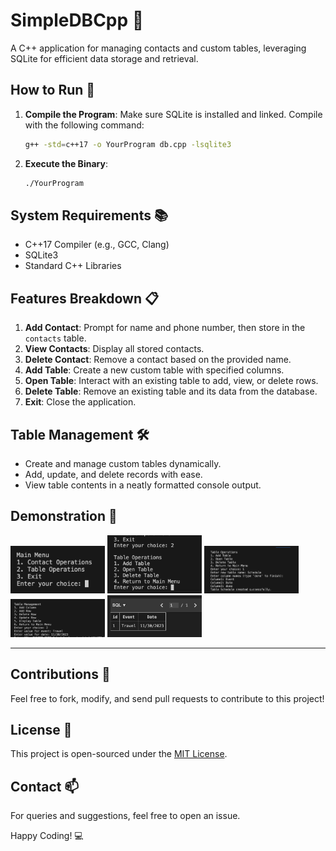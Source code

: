 # SimpleDBCpp 📖

A C++ application for managing contacts and custom tables, leveraging SQLite for efficient data storage and retrieval.

## How to Run 🚀

1. **Compile the Program**:
   Make sure SQLite is installed and linked. Compile with the following command:
   
   ```bash
   g++ -std=c++17 -o YourProgram db.cpp -lsqlite3
   ```
2. **Execute the Binary**:
   ```bash
   ./YourProgram
   ```

## System Requirements 📚
- C++17 Compiler (e.g., GCC, Clang)
- SQLite3
- Standard C++ Libraries

## Features Breakdown 📋
1. **Add Contact**: Prompt for name and phone number, then store in the `contacts` table.
2. **View Contacts**: Display all stored contacts.
3. **Delete Contact**: Remove a contact based on the provided name.
4. **Add Table**: Create a new custom table with specified columns.
5. **Open Table**: Interact with an existing table to add, view, or delete rows.
6. **Delete Table**: Remove an existing table and its data from the database.
7. **Exit**: Close the application.

## Table Management 🛠️

- Create and manage custom tables dynamically.
- Add, update, and delete records with ease.
- View table contents in a neatly formatted console output.

## Demonstration 👀
<img src="https://github.com/Nathancgy/SimpleDBCpp/blob/main/img/demo1.png?raw=true" alt="alt text" width="30%">
<img src="https://github.com/Nathancgy/SimpleDBCpp/blob/main/img/demo2.png?raw=true" alt="alt text" width="30%">
<img src="https://github.com/Nathancgy/SimpleDBCpp/blob/main/img/demo3.png?raw=true" alt="alt text" width="30%">
<img src="https://github.com/Nathancgy/SimpleDBCpp/blob/main/img/demo4.png?raw=true" alt="alt text" width="30%">
<img src="https://github.com/Nathancgy/SimpleDBCpp/blob/main/img/demo5.png?raw=true" alt="alt text" width="30%">

---

## Contributions 👏
Feel free to fork, modify, and send pull requests to contribute to this project!

## License 📜
This project is open-sourced under the [MIT License](LICENSE).

## Contact 📫
For queries and suggestions, feel free to open an issue.

Happy Coding! 💻
